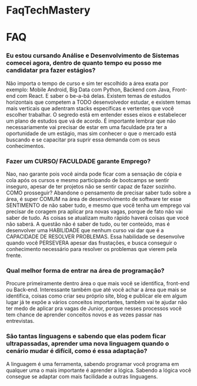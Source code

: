 # FaqTechMastery

# FAQ
### Eu estou cursando Análise e Desenvolvimento de Sistemas comecei agora, dentro de quanto tempo eu posso me candidatar pra fazer estágios?
Não importa o tempo de curso e sim ter escolhido a área exata por exemplo: Mobile Android, Big Data com Python, Backend com Java, Front-end com React.
E saber o be-a-bá delas.
Existem temas de estudos horizontais que competem a TODO desenvolvedor estudar, e existem temas mais verticais que adentram stacks específicas e vertentes que você escolher trabalhar. O segredo está em entender esses eixos e estabelecer um plano de estudos que vá de acordo.
É importante lembrar que não necessariamente vai precisar de estar em uma faculdade pra ter a oportunidade de um estágio, mas sim conhecer o que o mercado está buscando e se capacitar pra suprir essa demanda com os seus conhecimentos.

### Fazer um CURSO/ FACULDADE garante Emprego?
Nao, nao garante pois você ainda pode ficar com a sensação de cópia e cola após os cursos e mesmo participando de bootcamps se sentir inseguro, apesar de ter projetos não se sentir capaz de fazer sozinho. COMO prosseguir?
Abandone o pensamento de precisar saber tudo sobre a área, é super COMUM na área de desenvolvimento de software ter esse SENTIMENTO de não saber tudo, e mesmo que você tenha um emprego vai precisar de coragem pra aplicar pra novas vagas, porque de fato não vai saber de tudo. As coisas se atualizam muito rápido haverá coisas que você não saberá.
A questão não é saber de tudo, ou ter conteúdo, mas é desenvolver uma HABILIDADE que nenhum curso vai dar que é a CAPACIDADE DE RESOLVER PROBLEMAS. Essa habilidade se desenvolve quando você PERSEVERA apesar das frustações, e busca conseguir o conhecimento necessário para resolver os problemas que vierem pela frente.

### Qual melhor forma de entrar na área de programação?
Procure primeiramente dentro área o que mais você se identifica, front-end ou Back-end.
Interessante também que até você achar a área que mais se identifica, coisas como criar seu próprio site, blog e publicar ele em algum lugar já te expõe a vários conceitos importantes, também vai te ajudar não ter medo de aplicar pra vagas de Junior, porque nesses processos você tem chance de aprender conceitos novos e as vezes passar nas entrevistas.


### São tantas linguagens e sabendo que elas podem ficar ultrapassadas, aprender uma nova linguagem quando o cenário mudar é difícil, como é essa adaptação?
A linguagem é uma ferramenta, sabendo programar você programa em qualquer uma o mais importante é aprender a lógica. Sabendo a lógica você consegue se adaptar com mais facilidade a outras linguagens.

